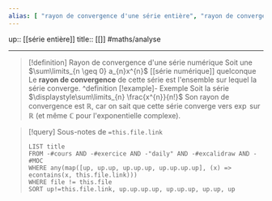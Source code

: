 ```yaml
---
alias: [ "rayon de convergence d'une série entière", "rayon de convergence d'une série" ]
---
```

up:: [[série entière]]
title:: [[]]
#maths/analyse 

---
> [!definition] Rayon de convergence d'une série numérique
> Soit une $\sum\limits_{n \geq 0} a_{n}x^{n}$ [[série numérique]] quelconque
> Le **rayon de convergence** de cette série est l'ensemble sur lequel la série converge.
^definition
> [!example]- Exemple
> Soit la série $\displaystyle\sum\limits_{n} \frac{x^{n}}{n!}$
> Son rayon de convergence est $\mathbb{R}$, car on sait que cette série converge vers $\exp$ sur $\mathbb{R}$ (et même $\mathbb{C}$ pour l'exponentielle complexe).

> [!query] Sous-notes de `=this.file.link`
> ```dataview
> LIST title
> FROM -#cours AND -#exercice AND -"daily" AND -#excalidraw AND -#MOC
> WHERE any(map([up, up.up, up.up.up, up.up.up.up], (x) => econtains(x, this.file.link)))
> WHERE file != this.file
> SORT up!=this.file.link, up.up.up.up, up.up.up, up.up, up
> ```

